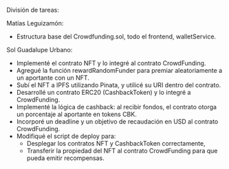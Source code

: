 División de tareas:

Matías Leguizamón:
- Estructura base del Crowdfunding.sol, todo el frontend, walletService.

Sol Guadalupe Urbano:
- Implementé el contrato NFT y lo integré al contrato CrowdFunding.
- Agregué la función rewardRandomFunder para premiar aleatoriamente a un aportante con un NFT.
- Subí el NFT a IPFS utilizando Pinata, y utilicé su URI dentro del contrato.
- Desarrollé un contrato ERC20 (CashbackToken) y lo integré a CrowdFunding.
- Implementé la lógica de cashback: al recibir fondos, el contrato otorga un porcentaje al aportante en tokens CBK.
- Incorporé un deadline y un objetivo de recaudación en USD al contrato CrowdFunding.
- Modifiqué el script de deploy para:
  - Desplegar los contratos NFT y CashbackToken correctamente,
  - Transferir la propiedad del NFT al contrato CrowdFunding para que pueda emitir recompensas.
